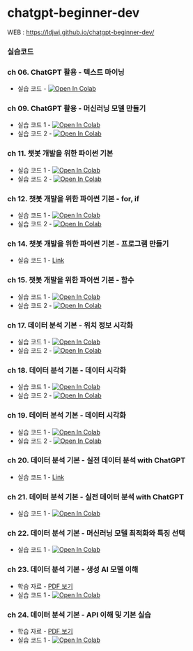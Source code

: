 # chatgpt-beginner-dev

WEB : https://ldjwj.github.io/chatgpt-beginner-dev/

### 실습코드

### ch 06. ChatGPT 활용 - 텍스트 마이닝
 * 실습 코드 - [![Open In Colab](https://colab.research.google.com/assets/colab-badge.svg)](https://colab.research.google.com/github/LDJWJ/chatgpt-beginner-dev/blob/main/ch06/ch06_Texmining.ipynb)

### ch 09. ChatGPT 활용 - 머신러닝 모델 만들기
 * 실습 코드 1 - [![Open In Colab](https://colab.research.google.com/assets/colab-badge.svg)](https://colab.research.google.com/github/LDJWJ/chatgpt-beginner-dev/blob/main/ch09/ch09_01.ipynb)
 * 실습 코드 2 - [![Open In Colab](https://colab.research.google.com/assets/colab-badge.svg)](https://colab.research.google.com/github/LDJWJ/chatgpt-beginner-dev/blob/main/ch09/ch09_02_ML.ipynb)

### ch 11. 챗봇 개발을 위한 파이썬 기본
 * 실습 코드 1 - [![Open In Colab](https://colab.research.google.com/assets/colab-badge.svg)](https://colab.research.google.com/github/LDJWJ/chatgpt-beginner-dev/blob/main/ch11/ch11_01_Python.ipynb)
 * 실습 코드 2 - [![Open In Colab](https://colab.research.google.com/assets/colab-badge.svg)](https://colab.research.google.com/github/LDJWJ/chatgpt-beginner-dev/blob/main/ch11/ch11_02_Type.ipynb)

### ch 12. 챗봇 개발을 위한 파이썬 기본 - for, if
 * 실습 코드 1 - [![Open In Colab](https://colab.research.google.com/assets/colab-badge.svg)](https://colab.research.google.com/github/LDJWJ/chatgpt-beginner-dev/blob/main/ch12/ch12_01_if_for_code_c.ipynb)
 * 실습 코드 2 - [![Open In Colab](https://colab.research.google.com/assets/colab-badge.svg)](https://colab.research.google.com/github/LDJWJ/chatgpt-beginner-dev/blob/main/ch12/ch12_02_music_colab_class.ipynb)


### ch 14. 챗봇 개발을 위한 파이썬 기본 - 프로그램 만들기
 * 실습 코드 1 - [Link](https://github.com/LDJWJ/chatgpt-beginner-dev/tree/main/ch14)

### ch 15. 챗봇 개발을 위한 파이썬 기본 - 함수
 * 실습 코드 1 - [![Open In Colab](https://colab.research.google.com/assets/colab-badge.svg)](https://colab.research.google.com/github/LDJWJ/chatgpt-beginner-dev/blob/main/ch15/ch15_01_function.ipynb)
 * 실습 코드 2 - [![Open In Colab](https://colab.research.google.com/assets/colab-badge.svg)](https://colab.research.google.com/github/LDJWJ/chatgpt-beginner-dev/blob/main/ch15/ch15_02_class.ipynb)

### ch 17. ﻿﻿﻿데이터 분석 기본 - 위치 정보 시각화
 * 실습 코드 1 - [![Open In Colab](https://colab.research.google.com/assets/colab-badge.svg)](https://colab.research.google.com/github/LDJWJ/chatgpt-beginner-dev/blob/main/ch17/ch17_folium_01.ipynb)
 * 실습 코드 2 - [![Open In Colab](https://colab.research.google.com/assets/colab-badge.svg)](https://colab.research.google.com/github/LDJWJ/chatgpt-beginner-dev/blob/main/ch17/ch17_folium_02.ipynb)

### ch 18. ﻿﻿﻿﻿﻿﻿데이터 분석 기본 - 데이터 시각화
 * 실습 코드 1 - [![Open In Colab](https://colab.research.google.com/assets/colab-badge.svg)](https://colab.research.google.com/github/LDJWJ/chatgpt-beginner-dev/blob/main/ch18/ch18_01.ipynb)
 * 실습 코드 2 - [![Open In Colab](https://colab.research.google.com/assets/colab-badge.svg)](https://colab.research.google.com/github/LDJWJ/chatgpt-beginner-dev/blob/main/ch18/ch18_02B.ipynb)

### ch 19. ﻿﻿﻿﻿﻿﻿데이터 분석 기본 - 데이터 시각화
 * 실습 코드 1 - [![Open In Colab](https://colab.research.google.com/assets/colab-badge.svg)](https://colab.research.google.com/github/LDJWJ/chatgpt-beginner-dev/blob/main/ch19/ch19_pandas_01.ipynb)
 * 실습 코드 2 - [![Open In Colab](https://colab.research.google.com/assets/colab-badge.svg)](https://colab.research.google.com/github/LDJWJ/chatgpt-beginner-dev/blob/main/ch19/ch19_pandas_02.ipynb)

### ch 20. ﻿﻿﻿﻿데이터 분석 기본 - 실전 데이터 분석 with ChatGPT
 * 실습 코드 1 - [Link](https://github.com/LDJWJ/chatgpt-beginner-dev/tree/main/ch20)

### ch 21. ﻿﻿﻿﻿데이터 분석 기본 - 실전 데이터 분석 with ChatGPT
 * 실습 코드 1 - [![Open In Colab](https://colab.research.google.com/assets/colab-badge.svg)](https://colab.research.google.com/github/LDJWJ/chatgpt-beginner-dev/blob/main/ch21/ch21_01_DataAna.ipynb)

### ch 22. ﻿﻿﻿﻿데이터 분석 기본 - 머신러닝 모델 최적화와 특징 선택
 * 실습 코드 1 - [![Open In Colab](https://colab.research.google.com/assets/colab-badge.svg)](https://colab.research.google.com/github/LDJWJ/chatgpt-beginner-dev/blob/main/ch22/ch22_01_DataAna.ipynb)

### ch 23. ﻿﻿﻿﻿데이터 분석 기본 - 생성 AI 모델 이해
 * 학습 자료 - [PDF 보기](https://ldjwj.github.io/chatgpt-beginner-dev/ch23/ch23_01_GenAI.pdf)
 * 실습 코드 1 - [![Open In Colab](https://colab.research.google.com/assets/colab-badge.svg)](https://colab.research.google.com/github/LDJWJ/chatgpt-beginner-dev/blob/main/ch23/ch23_01_GenAI.ipynb)

### ch 24. ﻿﻿﻿﻿데이터 분석 기본 - API 이해 및 기본 실습
 * 학습 자료 - [PDF 보기](https://ldjwj.github.io/chatgpt-beginner-dev/ch23/ch23_01_GenAI.pdf)
 * 실습 코드 1 - [![Open In Colab](https://colab.research.google.com/assets/colab-badge.svg)](https://colab.research.google.com/github/LDJWJ/chatgpt-beginner-dev/blob/main/ch24/ch24_01_APIChatBot.ipynb)
